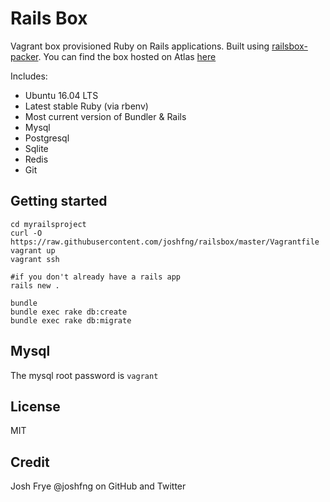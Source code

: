 # Rails Box

Vagrant box provisioned Ruby on Rails applications. Built using [railsbox-packer](https://github.com/joshfng/railsbox-packer). You can find the box hosted on Atlas [here](https://atlas.hashicorp.com/joshfng/boxes/railsbox/)

Includes:
 - Ubuntu 16.04 LTS
 - Latest stable Ruby (via rbenv)
 - Most current version of Bundler & Rails
 - Mysql
 - Postgresql
 - Sqlite
 - Redis
 - Git

## Getting started

```
cd myrailsproject
curl -O https://raw.githubusercontent.com/joshfng/railsbox/master/Vagrantfile
vagrant up
vagrant ssh

#if you don't already have a rails app
rails new .

bundle
bundle exec rake db:create
bundle exec rake db:migrate
```

## Mysql
The mysql root password is `vagrant`

## License

MIT

## Credit

Josh Frye @joshfng on GitHub and Twitter

